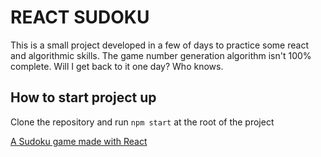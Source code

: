 # REACT SUDOKU

This is a small project developed in a few of days to practice some react and algorithmic skills. The game number generation algorithm isn't 100% complete. Will I get back to it one day? Who knows.

## How to start project up

Clone the repository and run `npm start` at the root of the project

[A Sudoku game made with React](https://imgur.com/Vofyjau)
